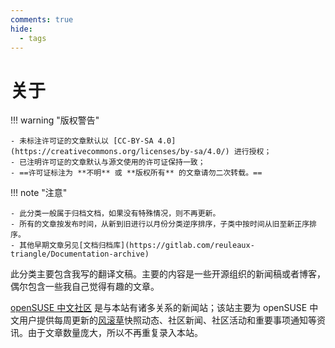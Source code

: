 ```yaml
---
comments: true
hide:
  - tags
---
```


# 关于

!!! warning "版权警告"  

    - 未标注许可证的文章默认以 [CC-BY-SA 4.0](https://creativecommons.org/licenses/by-sa/4.0/) 进行授权；
    - 已注明许可证的文章默认与源文使用的许可证保持一致；
    - ==许可证标注为 **不明** 或 **版权所有** 的文章请勿二次转载。==

!!! note "注意"

    - 此分类一般属于归档文档，如果没有特殊情况，则不再更新。  
    - 所有的文章按发布时间，从新到旧进行以月份分类逆序排序，子类中按时间从旧至新正序排序。  
    - 其他早期文章另见[文档归档库](https://gitlab.com/reuleaux-triangle/Documentation-archive)

此分类主要包含我写的翻译文稿。主要的内容是一些开源组织的新闻稿或者博客，偶尔包含一些我自己觉得有趣的文章。

[openSUSE 中文社区](https://suse.org.cn) 是与本站有诸多关系的新闻站；该站主要为 openSUSE 中文用户提供每周更新的[风滚草](https://get.opensuse.org/tumbleweed/)快照动态、社区新闻、社区活动和重要事项通知等资讯。由于文章数量庞大，所以不再重复录入本站。